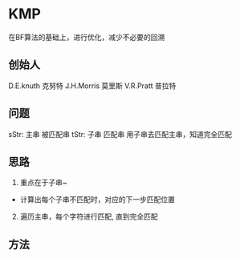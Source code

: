 # KMP
在BF算法的基础上，进行优化，减少不必要的回溯

## 创始人
D.E.knuth   克努特
J.H.Morris  莫里斯
V.R.Pratt   普拉特

## 问题
sStr: 主串 被匹配串
tStr: 子串 匹配串
用子串去匹配主串，知道完全匹配

## 思路
1. 重点在于子串~
  - 计算出每个子串不匹配时，对应的下一步匹配位置
2. 遍历主串，每个字符进行匹配, 直到完全匹配 

## 方法

